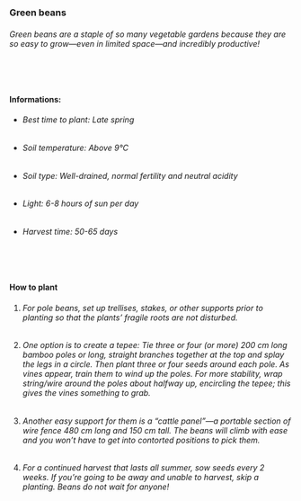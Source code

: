 ### Green beans

###### Green beans are a staple of so many vegetable gardens because they are so easy to grow—even in limited space—and incredibly productive!

###### ‎

#### Informations:

-   ###### Best time to plant: Late spring
-   ###### Soil temperature: Above 9°C
-   ###### Soil type: Well-drained, normal fertility and neutral acidity
-   ###### Light: 6-8 hours of sun per day
-   ###### Harvest time: 50-65 days

###### ‎

#### How to plant

1. ###### For pole beans, set up trellises, stakes, or other supports prior to planting so that the plants’ fragile roots are not disturbed.
2. ###### One option is to create a tepee: Tie three or four (or more) 200 cm long bamboo poles or long, straight branches together at the top and splay the legs in a circle. Then plant three or four seeds around each pole. As vines appear, train them to wind up the poles. For more stability, wrap string/wire around the poles about halfway up, encircling the tepee; this gives the vines something to grab.
3. ###### Another easy support for them is a “cattle panel”—a portable section of wire fence 480 cm long and 150 cm tall. The beans will climb with ease and you won’t have to get into contorted positions to pick them.
4. ###### For a continued harvest that lasts all summer, sow seeds every 2 weeks. If you’re going to be away and unable to harvest, skip a planting. Beans do not wait for anyone!
